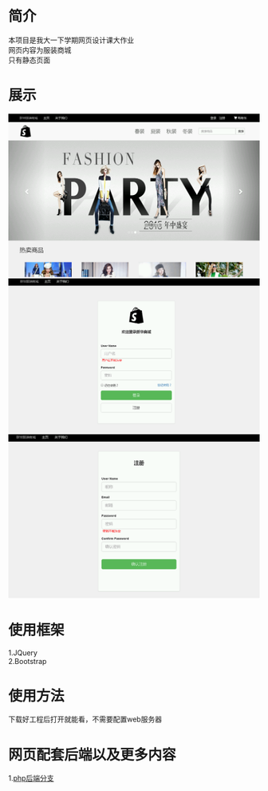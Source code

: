 # 简介
本项目是我大一下学期网页设计课大作业  
网页内容为服装商城  
只有静态页面
# 展示
![show1](/description/show1.png "主页")
![show2](/description/show2.png "登录")
![show3](/description/show3.png "注册")
# 使用框架
1.JQuery  
2.Bootstrap
# 使用方法
下载好工程后打开就能看，不需要配置web服务器
# 网页配套后端以及更多内容
1.[php后端分支](https://github.com/lockoct/ShoppingWebsiteHomework/tree/php-back-end "php后端")
